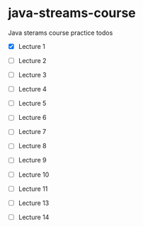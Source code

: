 # java-streams-course

Java sterams course practice todos

 - [x] Lecture 1
 - [ ] Lecture 2
 - [ ] Lecture 3
 - [ ] Lecture 4
 - [ ] Lecture 5
 - [ ] Lecture 6 
 - [ ] Lecture 7
 - [ ] Lecture 8
 - [ ] Lecture 9
 - [ ] Lecture 10
 - [ ] Lecture 11
 - [ ] Lecture 13
 - [ ] Lecture 14
 

